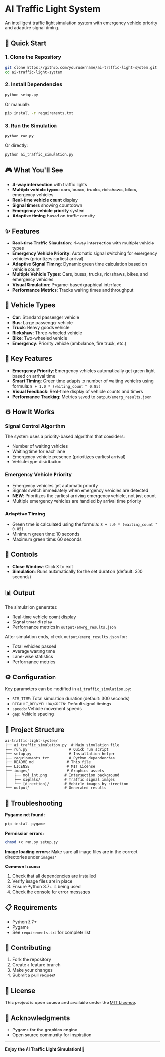 # AI Traffic Light System

An intelligent traffic light simulation system with emergency vehicle priority and adaptive signal timing.

## 🚀 Quick Start

### 1. Clone the Repository
```bash
git clone https://github.com/yourusername/ai-traffic-light-system.git
cd ai-traffic-light-system
```

### 2. Install Dependencies
```bash
python setup.py
```
Or manually:
```bash
pip install -r requirements.txt
```

### 3. Run the Simulation
```bash
python run.py
```
Or directly:
```bash
python ai_traffic_simulation.py
```

## 🎮 What You'll See

- **4-way intersection** with traffic lights
- **Multiple vehicle types**: cars, buses, trucks, rickshaws, bikes, emergency vehicles
- **Real-time vehicle count** display
- **Signal timers** showing countdown
- **Emergency vehicle priority** system
- **Adaptive timing** based on traffic density

## ✨ Features

- **Real-time Traffic Simulation**: 4-way intersection with multiple vehicle types
- **Emergency Vehicle Priority**: Automatic signal switching for emergency vehicles (prioritizes earliest arrival)
- **Adaptive Signal Timing**: Dynamic green time calculation based on vehicle count
- **Multiple Vehicle Types**: Cars, buses, trucks, rickshaws, bikes, and emergency vehicles
- **Visual Simulation**: Pygame-based graphical interface
- **Performance Metrics**: Tracks waiting times and throughput

## 🚗 Vehicle Types

- **Car**: Standard passenger vehicle
- **Bus**: Large passenger vehicle
- **Truck**: Heavy goods vehicle  
- **Rickshaw**: Three-wheeled vehicle
- **Bike**: Two-wheeled vehicle
- **Emergency**: Priority vehicle (ambulance, fire truck, etc.)

## 🎯 Key Features

- **Emergency Priority**: Emergency vehicles automatically get green light based on arrival time
- **Smart Timing**: Green time adapts to number of waiting vehicles using formula: `8 + 1.0 * (waiting_count ^ 0.85)`
- **Visual Feedback**: Real-time display of vehicle counts and timers
- **Performance Tracking**: Metrics saved to `output/emerg_results.json`

## ⚙️ How It Works

### Signal Control Algorithm
The system uses a priority-based algorithm that considers:
- Number of waiting vehicles
- Waiting time for each lane
- Emergency vehicle presence (prioritizes earliest arrival)
- Vehicle type distribution

### Emergency Vehicle Priority
- Emergency vehicles get automatic priority
- Signals switch immediately when emergency vehicles are detected
- **NEW**: Prioritizes the earliest arriving emergency vehicle, not just count
- Multiple emergency vehicles are handled by arrival time priority

### Adaptive Timing
- Green time is calculated using the formula: `8 + 1.0 * (waiting_count ^ 0.85)`
- Minimum green time: 10 seconds
- Maximum green time: 60 seconds

## 🚦 Controls

- **Close Window**: Click X to exit
- **Simulation**: Runs automatically for the set duration (default: 300 seconds)

## 📊 Output

The simulation generates:
- Real-time vehicle count display
- Signal timer display
- Performance metrics in `output/emerg_results.json`

After simulation ends, check `output/emerg_results.json` for:
- Total vehicles passed
- Average waiting time
- Lane-wise statistics
- Performance metrics

## ⚙️ Configuration

Key parameters can be modified in `ai_traffic_simulation.py`:
- `SIM_TIME`: Total simulation duration (default: 300 seconds)
- `DEFAULT_RED/YELLOW/GREEN`: Default signal timings
- `speeds`: Vehicle movement speeds
- `gap`: Vehicle spacing

## 📁 Project Structure

```
ai-traffic-light-system/
├── ai_traffic_simulation.py  # Main simulation file
├── run.py                   # Quick run script
├── setup.py                 # Installation helper
├── requirements.txt         # Python dependencies
├── README.md               # This file
├── LICENSE                 # MIT License
├── images/                 # Graphics assets
│   ├── mod_int.png        # Intersection background
│   ├── signals/           # Traffic signal images
│   └── [direction]/       # Vehicle images by direction
└── output/                # Generated results
```

## 🐛 Troubleshooting

**Pygame not found:**
```bash
pip install pygame
```

**Permission errors:**
```bash
chmod +x run.py setup.py
```

**Image loading errors:**
Make sure all image files are in the correct directories under `images/`

**Common Issues:**
1. Check that all dependencies are installed
2. Verify image files are in place
3. Ensure Python 3.7+ is being used
4. Check the console for error messages

## 📋 Requirements

- Python 3.7+
- Pygame
- See `requirements.txt` for complete list

## 🤝 Contributing

1. Fork the repository
2. Create a feature branch
3. Make your changes
4. Submit a pull request

## 📄 License

This project is open source and available under the [MIT License](LICENSE).

## 🙏 Acknowledgments

- Pygame for the graphics engine
- Open source community for inspiration

---

**Enjoy the AI Traffic Light Simulation! 🚦**
